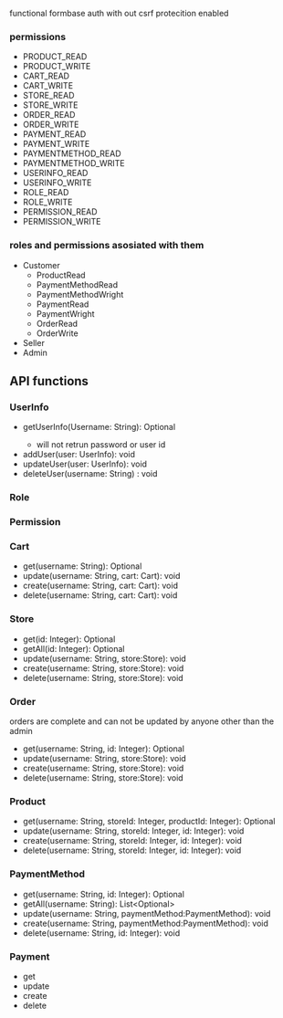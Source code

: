 functional formbase auth with out csrf protecition enabled

### permissions

- PRODUCT_READ
- PRODUCT_WRITE
- CART_READ
- CART_WRITE
- STORE_READ
- STORE_WRITE
- ORDER_READ
- ORDER_WRITE
- PAYMENT_READ
- PAYMENT_WRITE
- PAYMENTMETHOD_READ
- PAYMENTMETHOD_WRITE
- USERINFO_READ
- USERINFO_WRITE
- ROLE_READ
- ROLE_WRITE
- PERMISSION_READ
- PERMISSION_WRITE


### roles and permissions asosiated with them

- Customer
    - ProductRead
    - PaymentMethodRead
    - PaymentMethodWright
    - PaymentRead
    - PaymentWright
    - OrderRead
    - OrderWrite
- Seller
- Admin

## API functions

### UserInfo
- getUserInfo(Username: String): Optional<UserInfo>
    - will not retrun password or user id
- addUser(user: UserInfo): void
- updateUser(user: UserInfo): void
- deleteUser(username: String) : void

### Role
### Permission
### Cart
- get(username: String): Optional<Cart>
- update(username: String, cart: Cart): void
- create(username: String, cart: Cart): void
- delete(username: String, cart: Cart): void

### Store
- get(id: Integer): Optional<Store>
- getAll(id: Integer): Optional<Store>
- update(username: String, store:Store): void
- create(username: String, store:Store): void
- delete(username: String, store:Store): void

### Order
orders are complete and can not be updated by anyone other than the admin
- get(username: String, id: Integer): Optional<Store>
- update(username: String, store:Store): void
- create(username: String, store:Store): void
- delete(username: String, store:Store): void

### Product
- get(username: String, storeId: Integer, productId: Integer): Optional<Product>
- update(username: String, storeId: Integer, id: Integer): void
- create(username: String, storeId: Integer, id: Integer): void
- delete(username: String, storeId: Integer, id: Integer): void

### PaymentMethod
- get(username: String, id: Integer): Optional<PaymentMethod>
- getAll(username: String): List<Optional<PaymentMethod>>
- update(username: String, paymentMethod:PaymentMethod): void
- create(username: String, paymentMethod:PaymentMethod): void
- delete(username: String, id: Integer): void

### Payment
- get
- update
- create
- delete